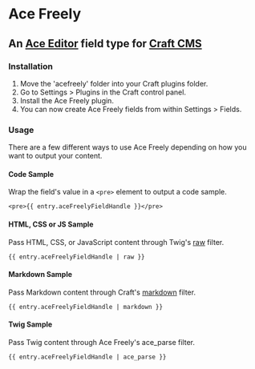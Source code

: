 # Ace Freely

## An [Ace Editor](http://ace.c9.io/) field type for [Craft CMS](https://buildwithcraft.com/)

### Installation
1. Move the 'acefreely' folder into your Craft plugins folder.
2. Go to Settings > Plugins in the Craft control panel.
3. Install the Ace Freely plugin.
4. You can now create Ace Freely fields from within Settings > Fields.

### Usage

There are a few different ways to use Ace Freely depending on how you want to output your content.

#### Code Sample

Wrap the field's value in a `<pre>` element to output a code sample.

`<pre>{{ entry.aceFreelyFieldHandle }}</pre>`

#### HTML, CSS or JS Sample

Pass HTML, CSS, or JavaScript content through Twig's [raw](http://twig.sensiolabs.org/doc/filters/raw.html) filter.

`{{ entry.aceFreelyFieldHandle | raw }}`

#### Markdown Sample

Pass Markdown content through Craft's [markdown](http://buildwithcraft.com/docs/templating/filters#markdown-or-md) filter.

`{{ entry.aceFreelyFieldHandle | markdown }}`

#### Twig Sample

Pass Twig content through Ace Freely's ace_parse filter.

`{{ entry.aceFreelyFieldHandle | ace_parse }}`
